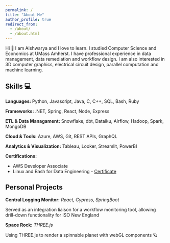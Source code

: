 ```yaml
---
permalink: /
title: "About Me"
author_profile: true
redirect_from: 
  - /about/
  - /about.html
---
```


Hi 👋 I am Aishwarya and I love to learn. I studied Computer Science and Economics at UMass Amherst. I have professional experience in data management, data remediation and workflow design. I am also interested in 3D computer graphics, electrical circuit design, parallel computation and machine learning. 

Skills 💻
------
**Languages:** Python, Javascript, Java, C, C++, SQL, Bash, Ruby

**Frameworks:** .NET, Spring, React, Node, Express

**ETL & Data Managament:** Snowflake, dbt, Dataiku, Airflow, Hadoop, Spark, MongoDB

**Cloud & Tools:** Azure, AWS, Git, REST APIs, GraphQL

**Analytics & Visualization:** Tableau, Looker, Streamlit, PowerBI

**Certifications:** 

* AWS Developer Associate 
* Linux and Bash for Data Engineering - [Certificate](https://coursera.org/verify/6V4IVZE8ITB1)

Personal Projects
-----
**Central Logging Monitor:** *React, Cypress, SpringBoot*

Served as an integration liaison for a workflow monitoring tool, allowing drill-down functionality for ISO New England

**Space Rock:** *THREE.js*

Using THREE.js to render a spinnable planet with webGL components 🪐
